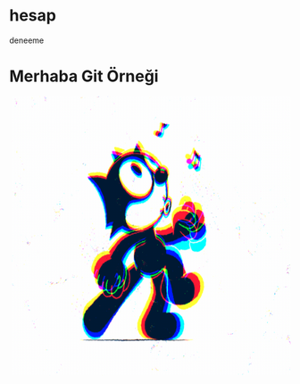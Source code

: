 # hesap
deneeme

<h1>Merhaba Git Örneği</h1
  ![123]: (https://tr.wikipedia.org/wiki/Dosya:IMG_logo_(2017).svg) 
  
<p><img align="right" src="https://github.com/UgurArii/hesap/blob/main/5eeea355389655.59822ff824b72.gif" width="500" height="500"/></p>
